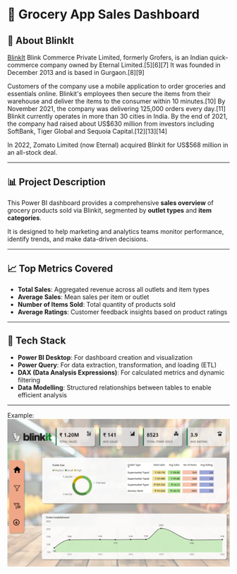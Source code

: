<h1>🛒 Grocery App Sales Dashboard</h1>

## 📌 About BlinkIt
[BlinkIt](https://en.wikipedia.org/wiki/Blinkit) Blink Commerce Private Limited, formerly Grofers, is an Indian quick-commerce company owned by Eternal Limited.[5][6][7] It was founded in December 2013 and is based in Gurgaon.[8][9]

Customers of the company use a mobile application to order groceries and essentials online. Blinkit's employees then secure the items from their warehouse and deliver the items to the consumer within 10 minutes.[10] By November 2021, the company was delivering 125,000 orders every day.[11] Blinkit currently operates in more than 30 cities in India. By the end of 2021, the company had raised about US$630 million from investors including SoftBank, Tiger Global and Sequoia Capital.[12][13][14]

In 2022, Zomato Limited (now Eternal) acquired Blinkit for US$568 million in an all-stock deal.

---

## 📊 Project Description
This Power BI dashboard provides a comprehensive **sales overview** of grocery products sold via Blinkit, segmented by **outlet types** and **item categories**.

It is designed to help marketing and analytics teams monitor performance, identify trends, and make data-driven decisions.

---

## 📈 Top Metrics Covered
- **Total Sales**: Aggregated revenue across all outlets and item types  
- **Average Sales**: Mean sales per item or outlet  
- **Number of Items Sold**: Total quantity of products sold  
- **Average Ratings**: Customer feedback insights based on product ratings  

---

## 🧰 Tech Stack
- **Power BI Desktop**: For dashboard creation and visualization  
- **Power Query**: For data extraction, transformation, and loading (ETL)  
- **DAX (Data Analysis Expressions)**: For calculated metrics and dynamic filtering  
- **Data Modelling**: Structured relationships between tables to enable efficient analysis  

---


Example: ![Dashboard Preview](https://github.com/ashwin-sg/grocery-app-dashboard-powerbi/blob/main/grocery-app-sales-dashbaord.png)
